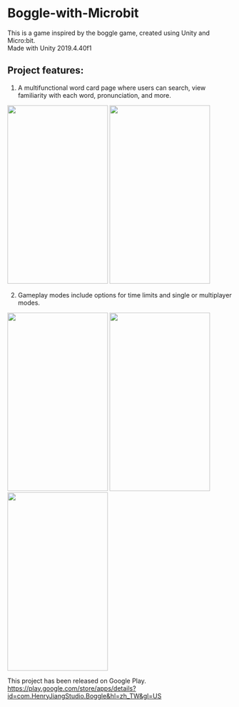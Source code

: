 # Boggle-with-Microbit
This is a game inspired by the boggle game, created using Unity and Micro:bit.  
Made with Unity 2019.4.40f1

## Project features:
1. A multifunctional word card page where users can search, view familiarity with each word, pronunciation, and more.
<img src="https://github.com/JIANGJIAN-HUA/Boggle-with-Microbit/assets/154335123/a2cfcd88-055f-4e67-9b6c-b86d8b148a32" width="225" height="400">
<img src="https://github.com/JIANGJIAN-HUA/Boggle-with-Microbit/assets/154335123/3c4dc40c-3527-4336-a66b-efc7e5a3e517" width="225" height="400">

2. Gameplay modes include options for time limits and single or multiplayer modes.
<img src="https://github.com/JIANGJIAN-HUA/Boggle-with-Microbit/assets/154335123/b5dc63a7-0d0c-4bd1-8e66-bea401e0b649" width="225" height="400">
<img src="https://github.com/JIANGJIAN-HUA/Boggle-with-Microbit/assets/154335123/19559ea4-70cd-4b1e-bb62-098a4f449f88" width="225" height="400">
<img src="https://github.com/JIANGJIAN-HUA/Boggle-with-Microbit/assets/154335123/4cdb8104-0fc5-43ab-a90f-c24c511f8ab5" width="225" height="400">

This project has been released on Google Play.  
https://play.google.com/store/apps/details?id=com.HenryJiangStudio.Boggle&hl=zh_TW&gl=US
